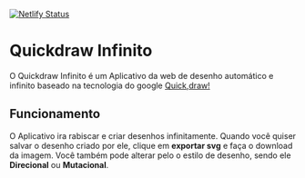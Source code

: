 [![Netlify Status](https://api.netlify.com/api/v1/badges/ce2fc357-0b57-49db-91f8-86207a6bc17c/deploy-status)](https://app.netlify.com/sites/quickdraw-infinito/deploys)
# Quickdraw Infinito

O Quickdraw Infinito é um Aplicativo da web de desenho automático e infinito baseado na tecnologia do google [Quick,draw!](https://quickdraw.withgoogle.com/data)


## Funcionamento

O Aplicativo ira rabiscar e criar desenhos infinitamente.
Quando você quiser salvar o desenho criado por ele, clique em **exportar svg** e faça o download da imagem.
Você também pode alterar pelo o estilo de desenho, sendo ele **Direcional** ou **Mutacional**.
